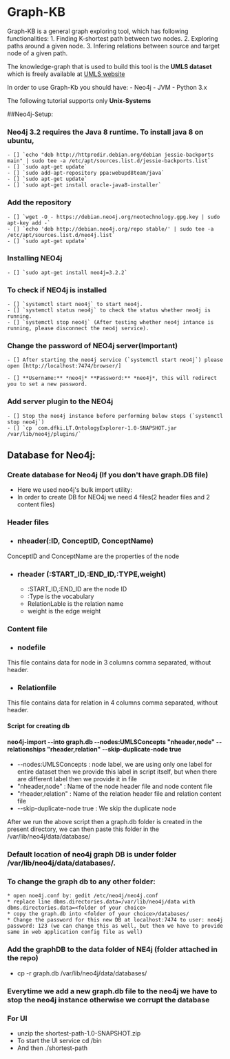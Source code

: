# Graph-KB
Graph-KB is a general graph exploring tool, which has following functionalities:
	1. Finding K-shortest path between two nodes.
	2. Exploring paths around a given node.
	3. Infering relations between source and target node of a given path.

The knowledge-graph that is used to build this tool is the **UMLS dataset** which is freely available at [UMLS website](https://uts.nlm.nih.gov/home.html)

In order to use Graph-Kb you should have:
	- Neo4j 
	- JVM
	- Python 3.x

The following tutorial supports only **Unix-Systems**

##Neo4j-Setup:

### Neo4j 3.2 requires the Java 8 runtime. To install java 8 on ubuntu,
	- [] `echo "deb http://httpredir.debian.org/debian jessie-backports main" | sudo tee -a /etc/apt/sources.list.d/jessie-backports.list`
	- [] `sudo apt-get update`
	- [] `sudo add-apt-repository ppa:webupd8team/java`
	- [] `sudo apt-get update`
	- [] `sudo apt-get install oracle-java8-installer`


### Add the repository 

	- [] `wget -O - https://debian.neo4j.org/neotechnology.gpg.key | sudo apt-key add -`
	- [] `echo 'deb http://debian.neo4j.org/repo stable/' | sudo tee -a /etc/apt/sources.list.d/neo4j.list`
	- [] `sudo apt-get update`

### Installing NEO4j

	- [] `sudo apt-get install neo4j=3.2.2`

### To check if NEO4j is installed

	- [] `systemctl start neo4j` to start neo4j.
	- [] `systemctl status neo4j` to check the status whether neo4j is running.
	- [] `systemctl stop neo4j` (After testing whether neo4j intance is running, please disconnect the neo4j service).

### Change the password of NEO4j server(Important)
	- [] After starting the neo4j service (`systemctl start neo4j`) please open [http://localhost:7474/browser/]

	- [] **Username:** *neo4j* **Password:** *neo4j*, this will redirect you to set a new password.

###  Add server plugin to the NEO4j  
	- [] Stop the neo4j instance before performing below steps (`systemctl stop neo4j`)
	- [] `cp  com.dfki.LT.OntologyExplorer-1.0-SNAPSHOT.jar /var/lib/neo4j/plugins/`


## Database for Neo4j:

### Create database for Neo4j (If you don't have graph.DB file)
* Here we used neo4j's bulk import utility:
* In order to create DB for NEO4j we need 4 files(2 header files and 2 content files)

### Header files # 
* ### nheader(:ID, ConceptID, ConceptName) 
 ConceptID and ConceptName are the properties of the node

* ### rheader (:START_ID,:END_ID,:TYPE,weight)
  * :START_ID,:END_ID are the node ID
   * :Type is the vocabulary
   * RelationLable is the relation name
   * weight is the edge weight

### Content file #
* ### nodefile 
This file contains data for node in 3 columns comma separated, without header.

* ### Relationfile
This file contains data for relation in 4 columns comma separated, without header.


#### Script for creating db #

#### neo4j-import --into graph.db --nodes:UMLSConcepts "nheader,node" --relationships "rheader,relation"  --skip-duplicate-node true

* --nodes:UMLSConcepts : node label, we are using only one label for entire dataset then we provide this label in script itself, but when there are different label then we provide it in file
*  "nheader,node" : Name of the node header file and node content file
* "rheader,relation" : Name of the relation header file and relation content file
* --skip-duplicate-node true : We skip the duplicate node


After we run the above script then a graph.db folder is created in the present directory, we can then paste this folder in the /var/lib/neo4j/data/database/




### Default location of neo4j graph DB is under folder /var/lib/neo4j/data/databases/.

 ### To change the graph db to any other folder:

    * open noe4j.conf by: gedit /etc/neo4j/neo4j.conf
    * replace line dbms.directories.data=/var/lib/neo4j/data with dbms.directories.data=<folder of your choice>
    * copy the graph.db into <folder of your choice>/databases/
    * Change the password for this new DB at localhost:7474 to user: neo4j password: 123 (we can change this as well, but then we have to provide same in web application config file as well)




### Add the graphDB to the data folder of NE4j (folder attached in the repo)

* cp -r graph.db /var/lib/neo4j/data/databases/


### Everytime we add a new graph.db file to the neo4j we have to stop the neo4j instance otherwise we corrupt the database

### For UI 
* unzip the shortest-path-1.0-SNAPSHOT.zip 
* To start the UI service cd /bin
*  And then ./shortest-path


